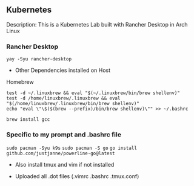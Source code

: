 
## Kubernetes

Description: This is a Kubernetes Lab built with Rancher Desktop in Arch Linux

### Rancher Desktop

``yay -Syu rancher-desktop``

- Other Dependencies installed on Host

Homebrew

```
test -d ~/.linuxbrew && eval "$(~/.linuxbrew/bin/brew shellenv)"
test -d /home/linuxbrew/.linuxbrew && eval "$(/home/linuxbrew/.linuxbrew/bin/brew shellenv)"
echo "eval \"\$($(brew --prefix)/bin/brew shellenv)\"" >> ~/.bashrc
```

``brew install gcc``

### Specific to my prompt and .bashrc file
``sudo pacman -Syu k9s``
``sudo pacman -S go``
``go install github.com/justjanne/powerline-go@latest``


- Also install tmux and vim if not installed

- Uploaded all .dot files (.vimrc .bashrc .tmux.conf)


